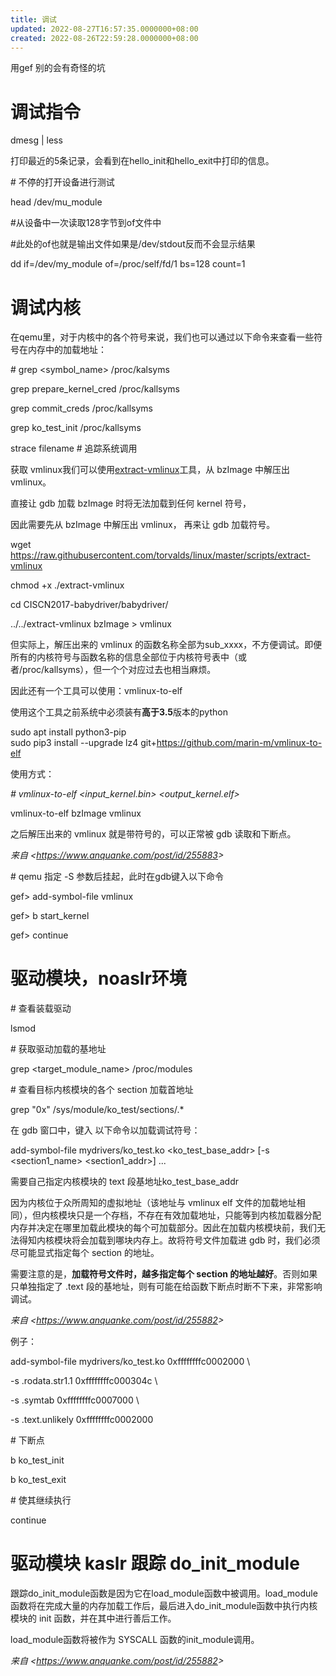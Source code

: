 ```yaml
---
title: 调试
updated: 2022-08-27T16:57:35.0000000+08:00
created: 2022-08-26T22:59:28.0000000+08:00
---
```


用gef 别的会有奇怪的坑

# 调试指令
dmesg \| less

打印最近的5条记录，会看到在hello_init和hello_exit中打印的信息。

\# 不停的打开设备进行测试

head /dev/mu_module

\#从设备中一次读取128字节到of文件中

\#此处的of也就是输出文件如果是/dev/stdout反而不会显示结果

dd if=/dev/my_module of=/proc/self/fd/1 bs=128 count=1

# 调试内核
在qemu里，对于内核中的各个符号来说，我们也可以通过以下命令来查看一些符号在内存中的加载地址：

\# grep \<symbol_name\> /proc/kalsyms

grep prepare_kernel_cred /proc/kallsyms

grep commit_creds /proc/kallsyms

grep ko_test_init /proc/kallsyms

strace filename \# 追踪系统调用

获取 vmlinux我们可以使用[extract-vmlinux](https://github.com/torvalds/linux/blob/master/scripts/extract-vmlinux)工具，从 bzImage 中解压出 vmlinux。

直接让 gdb 加载 bzImage 时将无法加载到任何 kernel 符号，

因此需要先从 bzImage 中解压出 vmlinux， 再来让 gdb 加载符号。

wget <https://raw.githubusercontent.com/torvalds/linux/master/scripts/extract-vmlinux>

chmod +x ./extract-vmlinux

cd CISCN2017-babydriver/babydriver/

../../extract-vmlinux bzImage \> vmlinux

但实际上，解压出来的 vmlinux 的函数名称全部为sub_xxxx，不方便调试。即便所有的内核符号与函数名称的信息全部位于内核符号表中（或者/proc/kallsyms），但一个个对应过去也相当麻烦。

因此还有一个工具可以使用：vmlinux-to-elf

使用这个工具之前系统中必须装有**高于3.5**版本的python

sudo apt install python3-pip  
sudo pip3 install --upgrade lz4 git+https://github.com/marin-m/vmlinux-to-elf

使用方式：

*\# vmlinux-to-elf \<input_kernel.bin\> \<output_kernel.elf\>*

vmlinux-to-elf bzImage vmlinux

之后解压出来的 vmlinux 就是带符号的，可以正常被 gdb 读取和下断点。

*来自 \<<https://www.anquanke.com/post/id/255883>\>*

\# qemu 指定 -S 参数后挂起，此时在gdb键入以下命令

gef\> add-symbol-file vmlinux

gef\> b start_kernel

gef\> continue

# 驱动模块，noaslr环境
\# 查看装载驱动

lsmod

\# 获取驱动加载的基地址

grep \<target_module_name\> /proc/modules

\# 查看目标内核模块的各个 section 加载首地址

grep "0x" /sys/module/ko_test/sections/.\*

在 gdb 窗口中，键入 以下命令以加载调试符号：

add-symbol-file mydrivers/ko_test.ko \<ko_test_base_addr\> \[-s \<section1_name\> \<section1_addr\>\] ...

需要自己指定内核模块的 text 段基地址ko_test_base_addr

因为内核位于众所周知的虚拟地址（该地址与 vmlinux elf 文件的加载地址相同），但内核模块只是一个存档，不存在有效加载地址，只能等到内核加载器分配内存并决定在哪里加载此模块的每个可加载部分。因此在加载内核模块前，我们无法得知内核模块将会加载到哪块内存上。故将符号文件加载进 gdb 时，我们必须尽可能显式指定每个 section 的地址。

需要注意的是，**加载符号文件时，越多指定每个 section 的地址越好**。否则如果只单独指定了 .text 段的基地址，则有可能在给函数下断点时断不下来，非常影响调试。

*来自 \<<https://www.anquanke.com/post/id/255882>\>*

例子：

add-symbol-file mydrivers/ko_test.ko 0xffffffffc0002000 \\

-s .rodata.str1.1 0xffffffffc000304c \\

-s .symtab 0xffffffffc0007000 \\

-s .text.unlikely 0xffffffffc0002000

\# 下断点

b ko_test_init

b ko_test_exit

\# 使其继续执行

continue

# 驱动模块 kaslr 跟踪 do_init_module 
跟踪do_init_module函数是因为它在load_module函数中被调用。load_module函数将在完成大量的内存加载工作后，最后进入do_init_module函数中执行内核模块的 init 函数，并在其中进行善后工作。

load_module函数将被作为 SYSCALL 函数的init_module调用。

*来自 \<<https://www.anquanke.com/post/id/255882>\>*

